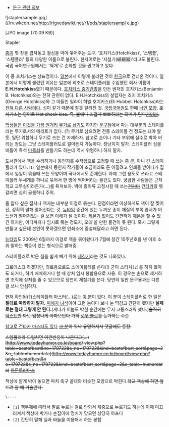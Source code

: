   * [문구 관련 정보](%EB%AC%B8%EA%B5%AC%20%EA%B4%80%EB%A0%A8%20%EC%A0%95%EB%B3%B4.md)  

![staplersample.jpg](//rv.wkcdn.net/http://rigvedawiki.net/r1/pds/staplersampl
e.jpg)

[JPG image (70.09 KB)]

  
Stapler

[종이](%EC%A2%85%EC%9D%B4.md) 몇 장을 겹쳐놓고 철심을 박아 묶어주는 도구. '호치키스(Hotchkiss)',
'스탬플', '스템플러' 등의 다양한 이름으로 불린다. 한자어로는 '지철기(紙綴器)'라고도 불린다. 국립 국어연구원에서는 '찍개'로 순화할
것을 권고하고 있다.

이 중 호치키스는 상표명이다. [일본](%EC%9D%BC%EB%B3%B8.md)에서 이렇게 불리던 것이
[한국](%ED%95%9C%EA%B5%AD.md)으로 건너온 것이다. 일본에서 이렇게 불렸던 이유는 일본에 최초로 스테이플러를 수입했던
회사 이름이 **E.H.Hotchkiss**였기 때문이다. [호치키스 중기관총](%ED%98%B8%EC%B9%98%ED%82%A4%EC%8A%A4%20%EC%A4%91%EA%B8%B0%EA%B4%80%EC%B4%9D.md)을 만든 벤저민 호치키스(Benjamin B.
Hotchkiss)와는 전혀 관련이 없다. E.H.Hotchkiss의 설립자는 조지 호치키스(George Hotchkiss)와 그 아들인
일라이 허벨 호치키스(Eli Hubbell Hotchkiss)라는 [전혀 다른
사람이다.](http://www.csse.monash.edu.au/~jwb/hotchkiss.html) 성이 같기 때문에 잘못 알려진 것.
[국립국어원](%EA%B5%AD%EB%A6%BD%EA%B5%AD%EC%96%B4%EC%9B%90.md)도 한때 [낚인
모양](http://news.donga.com/Main/3/all/20130926/57834748/1). <del>호치키스는 영어로 Hot
cheek kiss. 즉, 볼에다 뜨겁게 뽀뽀하라는 의미가
된다[카더라](%EC%B9%B4%EB%8D%94%EB%9D%BC.md).</del>

[학생들은 이것을 가끔 원거리 무기로 삼기도](%EC%84%BC%EC%A3%A0%EA%B0%80%ED%95%98%EB%9D%BC%20%ED%9E%88%ED%83%80%EA%B8%B0.md) 하지만 [문구점](%EB%AC%B8%EA%B5%AC%EC%A0%90.md)에서
파는 대부분의 스테이플러는 무기로서의 메리트가 없다. (?) 무기로 삼으려면 전동 스테이플 건 정도는 돼야 할 듯. 일단 위험하니 무기로
쓰는 건 자제하자. 참고로 손이나 기타 부위에 실수로 박아 버리는 정도는 그냥 스테이플러도로 얼마든지 가능하다. 장난치지 말자. 스테이플러
심을 비틀어 즉석 [마름쇠](%EB%A7%88%EB%A6%84%EC%87%A0.md)를 만들기도 하는데 역시 위험하니 하지 말자.

도서관에서 책을 수리하거나 동인지를 수작업으로 고정할 때 쓰는 좀 큰, 아니 긴 스테이플러가 있다.`[1]` 일본에서 동인지 작가들이
조금이라도 돈 아낄려고 인쇄물 받아다가 집에서 일일이 묶을때 쓰는 모양이며 국내에서도 존재한다. 아예 그런 용도로 쓰라고 스테이플러 두세개를
하나로 묶어서 한 방에 찍어버리는 물건도 있다. 궁금한 사람들은 근처 학교 교무실이라든가(...)를 뒤져보자. 벽에 종이류 고정시킬 때
쓰는<del>[건카타](%EA%B1%B4%EC%B9%B4%ED%83%80.md)</del>
건[타카](%ED%83%80%EC%B9%B4.md)랑 헷갈리면 심히 골룸하니 주의.

좀 얇다 싶은 잡지나 책자는 대부분 이걸로 묶는다. 단점이라면 이상하게도 책이 잘 찢어진, 정확히 말해 떨어진다는 것.
[뉴타입](%EB%89%B4%ED%83%80%EC%9E%85.md) 중간에 있는 두꺼운 종이 재질의 부록 엽서가 어느샌가 떨어져있는 걸
보면 이해가 될 것이다. [제본기](%EC%A0%9C%EB%B3%B8%EA%B8%B0.md) 없이도 간편하게
[제본](%EC%A0%9C%EB%B3%B8.md)을 할 수 있긴 하지만, 어디까지나 임시로 묶는 정도지, 오래 쓸 만한 물건이 못
된다. 혹시 그렇게 만들고 싶은데 본인이 못하겠으면 인쇄소에 중철해달라고 하면 된다.

[뉴타입](%EB%89%B4%ED%83%80%EC%9E%85.md)도 2009년 6월까지 이걸로 책을 묶어왔다가 7월에 창간
10주년호를 낸 이후 소위 말하는 책등이 있는 형식으로 발매중.

스테이플러로 박은 침을 쉽게 빼기 위해 [제침기](%EC%A0%9C%EC%B9%A8%EA%B8%B0.md)라는 것도 나와있다.

그로테스크 하겠지만, 의료용으로도 스테이플러를 쓴다(!) 굳이 스티치`[2]`를 하지 않아도 되거나, 하기 애매하거나 할 때 상처 임시
봉합용으로 사용. 이 경우는 손으로 제거하면 조직에 상처를 줄 수 있으므로 당연히 제침기를 쓴다. 당연히 일반 문구용과는 다른 걸 쓰니
안심하자.

현재 확인된(?)스테이플러 마스터(...)로는 [이 분](%EC%84%BC%EC%A1%B0%EA%B0%80%ED%95%98%EB%9D%BC%20%ED%9E%88%ED%83%80%EA%B8%B0.md)이 있다. 이 분이 스테이플러로 한 일은 **절대로 따라하지 말자.**
[피해자 녀석](%EC%95%84%EB%9D%BC%EB%9D%BC%EA%B8%B0%20%EC%BD%94%EC%9A%94%EB%AF%B8.md)이야 그런 놈이다 보니 눈 딱감고 간단히 뺐지만 **실제로는 절대 그렇게 안 된다.**(게다가 이놈도 박힌 순간에는 무지 고통스러워
했다.)<del>솔직히 [텍스트](%EA%B4%B4%EB%AC%BC%20%EC%9D%B4%EC%95%BC%EA%B8%B0.md)만 봐도
엄청나게 아파보인다 가히 [로우 블로](%EB%A1%9C%EC%9A%B0%20%EB%B8%94%EB%A1%9C.md)를 능가하는
수준</del>

[참고로 건타카 마스터도 있다](http://japcho0731.egloos.com/2416216) <del>[그 분](%EC%84%BC%EC%A1%B0%EA%B0%80%ED%95%98%EB%9D%BC%20%ED%9E%88%ED%83%80%EA%B8%B0.md)이 워낙
유명하셔서 댓글에도 등장.</del>

<del>스템플러라 드립치면 이런반응이 나온다고(...)</del> <del>[http://www.todayhumor.co.kr/board/
view.php?table=bestofbest&no=179722&s_no=179722&kind=bestofbest_sort&page=2&o_
table=humordata](http://www.todayhumor.co.kr/board/view.php?table=bestofbest&n
o=179722&s_no=179722&kind=bestofbest_sort&page=2&o_table=humordata)</del>
<del>[아둔토리다스](%ED%95%B4%EC%A0%81%EC%84%A0.md)</del>

책상에 얕게 박아 놓으면 마치 축구 골대와 비슷한 모양으로 박힌다.<del>학교 책상에 하면 엎드려 잘 때 거슬린다.</del>

`\----`

  * `[1]` 책두께에 따라서 팔로 누르는 걸로 안되서 체중으로 누르기도 하는데 이때 미끄러져서 책상에 박거나 손잡이에 명치가 맞으면 상당히 아프다
  * `[2]` 간단히 말해 실과 바늘을 이용해서 하는 봉합

